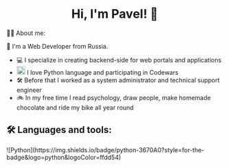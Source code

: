 <div id="header" align="center">
  <h1>Hi, I'm Pavel! 👋 </h1>
</div>

<div id="aboutme">
  <p>👨‍💻 About me:</p>
  <p>👋 I'm a Web Developer from Russia.</p>
  <ul>
    <li>💻 I specialize in creating backend-side for web portals and applications</li>
    <li><img src="https://icon-icons.com/icons2/112/PNG/512/python_18894.png" height="20vh"> I love Python language and participating in Codewars</li>
    <li>🛠️ Before that I worked as a system administrator and technical support engineer</li>
    <li>🚲 In my free time I read psychology, draw people, make homemade chocolate and ride my bike all year round </li>
  </ul>
</div>

<div>
  <h2>🛠 Languages and tools:</h2>
  <div id="badges">
    ![Python](https://img.shields.io/badge/python-3670A0?style=for-the-badge&logo=python&logoColor=ffdd54)
  </div>
</div>

